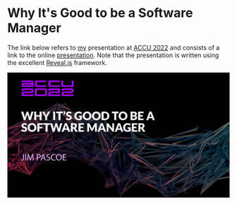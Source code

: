 # Why It's Good to be a Software Manager

The link below refers to [my](http://www.james-pascoe.com) presentation at
[ACCU 2022](https://accu.digital-medium.co.uk/session/why-its-good-to-be-a-software-manager/)
and consists of a link to the online [presentation](http://jamespascoe.github.io/accu2022-manager). Note
that the presentation is written using the excellent [Reveal.js](https://github.com/hakimel/reveal.js/)
framework.

[![Why It's Good to be a Software Manager](media/title-slide.png)](http://jamespascoe.github.io/accu2022-manager)
